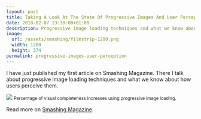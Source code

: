 ```yaml
---
layout: post
title: Taking A Look At The State Of Progressive Images And User Perception
date: 2018-02-07 13:30:00+01:00
description: Progressive image loading techniques and what we know about how users perceived them.
image:
  url: /assets/smashing/filmstrip-1200.png
  width: 1200
  height: 374
permalink: progressive-images-user-perception
---
```


I have just published my first article on Smashing Magazine. There I talk about progressive image loading techniques and what we know about how users perceive them.

<img
    src="https://res.cloudinary.com/jmperez/image/upload/w_auto:100:684,f_auto,c_scale/v1518013062/smashing/filmstrip.png"
    sizes="(max-width: 768px) 100vw, 684px" />
<small class="caption">Percentage of visual completeness increases using progressive image loading.</small>

Read more on [Smashing Magazine](https://www.smashingmagazine.com/2018/02/progressive-image-loading-user-perceived-performance/).

<!-- more -->
